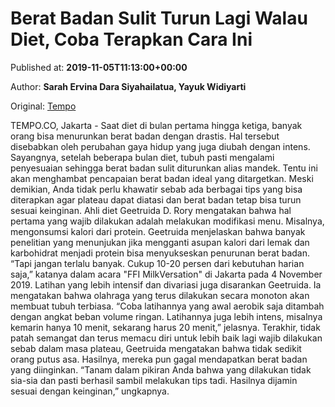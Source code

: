
# Berat Badan Sulit Turun Lagi Walau Diet, Coba Terapkan Cara Ini

Published at: **2019-11-05T11:13:00+00:00**

Author: **Sarah Ervina Dara Siyahailatua, Yayuk Widiyarti**

Original: [Tempo](https://gaya.tempo.co/read/1268660/berat-badan-sulit-turun-lagi-walau-diet-coba-terapkan-cara-ini)

TEMPO.CO, Jakarta - Saat diet di bulan pertama hingga ketiga, banyak orang bisa menurunkan berat badan dengan drastis. Hal tersebut disebabkan oleh perubahan gaya hidup yang juga diubah dengan intens.
Sayangnya, setelah beberapa bulan diet, tubuh pasti mengalami penyesuaian sehingga berat badan sulit diturunkan alias mandek. Tentu ini akan menghambat pencapaian berat badan ideal yang ditargetkan.
Meski demikian, Anda tidak perlu khawatir sebab ada berbagai tips yang bisa diterapkan agar plateau dapat diatasi dan berat badan tetap bisa turun sesuai keinginan. Ahli diet Geetruida D. Rory mengatakan bahwa hal pertama yang wajib dilakukan adalah melakukan modifikasi menu.
Misalnya, mengonsumsi kalori dari protein. Geetruida menjelaskan bahwa banyak penelitian yang menunjukan jika mengganti asupan kalori dari lemak dan karbohidrat menjadi protein bisa menyukseskan penurunan berat badan.
“Tapi jangan terlalu banyak. Cukup 10-20 persen dari kebutuhan harian saja,” katanya dalam acara "FFI MilkVersation" di Jakarta pada 4 November 2019.
Latihan yang lebih intensif dan divariasi juga disarankan Geetruida. Ia mengatakan bahwa olahraga yang terus dilakukan secara monoton akan membuat tubuh terbiasa.
“Coba latihannya yang awal aerobik saja ditambah dengan angkat beban volume ringan. Latihannya juga lebih intens, misalnya kemarin hanya 10 menit, sekarang harus 20 menit,” jelasnya.
Terakhir, tidak patah semangat dan terus memacu diri untuk lebih baik lagi wajib dilakukan sebab dalam masa plateau, Geetruida mengatakan bahwa tidak sedikit orang putus asa. Hasilnya, mereka pun gagal mendapatkan berat badan yang diinginkan.
“Tanam dalam pikiran Anda bahwa yang dilakukan tidak sia-sia dan pasti berhasil sambil melakukan tips tadi. Hasilnya dijamin sesuai dengan keinginan,” ungkapnya.
